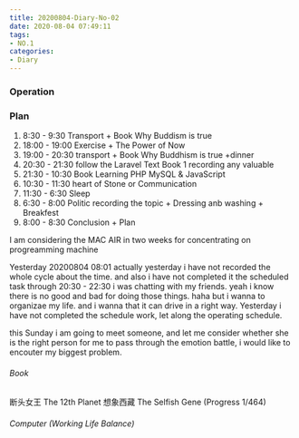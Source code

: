 ```yaml
---
title: 20200804-Diary-No-02
date: 2020-08-04 07:49:11
tags:
- NO.1
categories:
- Diary
---
```


### Operation




### Plan 

1. 8:30 - 9:30 Transport + Book Why Buddism is true
2. 18:00 - 19:00 Exercise + The Power of Now
3. 19:00 - 20:30 transport + Book Why Buddhism is true +dinner
4. 20:30 - 21:30 follow the Laravel Text Book 1 recording any valuable
5. 21:30 - 10:30 Book Learning PHP MySQL & JavaScript
6. 10:30 - 11:30 heart of Stone or Communication
7. 11:30 - 6:30 Sleep 
8. 6:30 - 8:00 Politic recording the topic + Dressing anb washing + Breakfest 
9. 8:00 - 8:30 Conclusion + Plan  


I am considering the MAC AIR in two weeks for concentrating on progreamming machine

Yesterday
20200804 08:01 
actually yesterday i have not recorded the whole cycle about the time. and also i have not completed it the scheduled task through 20:30 - 22:30 i was chatting with my friends. yeah i know there is no good and bad for doing those things. haha but i wanna to organizae my life. and i wanna that it can drive in a right way. Yesterday i have not completed the schedule work, let along the operating schedule.

this Sunday i am going to meet someone, and let me consider whether she is the right person for me to pass through the emotion battle, i would like to encouter my biggest problem. 





###### Book	
断头女王
The 12th Planet
想象西藏
The Selfish Gene (Progress 1/464)

###### Computer (Working Life Balance)  